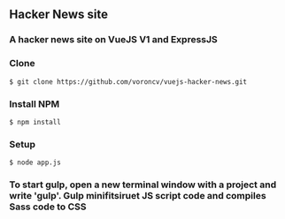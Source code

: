 ## Hacker News site
### A hacker news site on VueJS V1 and ExpressJS
### Clone 
```
$ git clone https://github.com/voroncv/vuejs-hacker-news.git
```
### Install NPM
```
$ npm install
```
### Setup
```
$ node app.js
```
### To start gulp, open a new terminal window with a project and write 'gulp'. Gulp minifitsiruet JS script code and compiles Sass code to CSS
